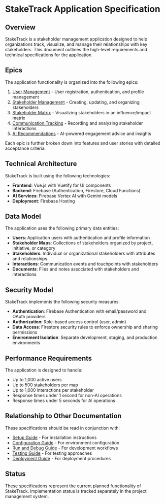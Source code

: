 # StakeTrack Application Specification

## Overview

StakeTrack is a stakeholder management application designed to help organizations track, visualize, and manage their relationships with key stakeholders. This document outlines the high-level requirements and technical specifications for the application.

## Epics

The application functionality is organized into the following epics:

1. [User Management](EPIC-01-User-Management.md) - User registration, authentication, and profile management
2. [Stakeholder Management](EPIC-02-Stakeholder-Management.md) - Creating, updating, and organizing stakeholders
3. [Stakeholder Matrix](EPIC-03-Stakeholder-Matrix.md) - Visualizing stakeholders in an influence/impact matrix
4. [Communication Tracking](EPIC-04-Communication-Tracking.md) - Recording and analyzing stakeholder interactions
5. [AI Recommendations](EPIC-05-AI-Recommendations.md) - AI-powered engagement advice and insights

Each epic is further broken down into features and user stories with detailed acceptance criteria.

## Technical Architecture

StakeTrack is built using the following technologies:

- **Frontend**: Vue.js with Vuetify for UI components
- **Backend**: Firebase (Authentication, Firestore, Cloud Functions)
- **AI Services**: Firebase Vertex AI with Gemini models
- **Deployment**: Firebase Hosting

## Data Model

The application uses the following primary data entities:

- **Users**: Application users with authentication and profile information
- **Stakeholder Maps**: Collections of stakeholders organized by project, initiative, or category
- **Stakeholders**: Individual or organizational stakeholders with attributes and relationships
- **Interactions**: Communication events and touchpoints with stakeholders
- **Documents**: Files and notes associated with stakeholders and interactions

## Security Model

StakeTrack implements the following security measures:

- **Authentication**: Firebase Authentication with email/password and OAuth providers
- **Authorization**: Role-based access control (user, admin)
- **Data Access**: Firestore security rules to enforce ownership and sharing permissions
- **Environment Isolation**: Separate development, staging, and production environments

## Performance Requirements

The application is designed to handle:

- Up to 1,000 active users
- Up to 500 stakeholders per map
- Up to 1,000 interactions per stakeholder
- Response times under 1 second for non-AI operations
- Response times under 5 seconds for AI operations

## Relationship to Other Documentation

These specifications should be read in conjunction with:

- [Setup Guide](../SETUP.md) - For installation instructions
- [Configuration Guide](../CONFIGURATION.md) - For environment configuration
- [Run and Debug Guide](../RUN_DEBUG.md) - For development workflows
- [Testing Guide](../TESTING.md) - For testing approaches
- [Deployment Guide](../DEPLOYMENT.md) - For deployment procedures

## Status

These specifications represent the current planned functionality of StakeTrack. Implementation status is tracked separately in the project management system. 